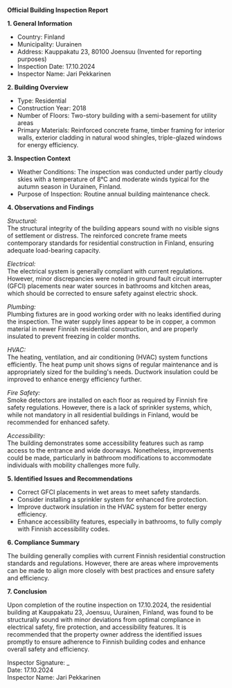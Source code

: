 **Official Building Inspection Report**

**1. General Information**

- Country: Finland
- Municipality: Uurainen
- Address: Kauppakatu 23, 80100 Joensuu (Invented for reporting purposes)
- Inspection Date: 17.10.2024
- Inspector Name: Jari Pekkarinen

**2. Building Overview**

- Type: Residential
- Construction Year: 2018
- Number of Floors: Two-story building with a semi-basement for utility areas
- Primary Materials: Reinforced concrete frame, timber framing for interior walls, exterior cladding in natural wood shingles, triple-glazed windows for energy efficiency.

**3. Inspection Context**

- Weather Conditions: The inspection was conducted under partly cloudy skies with a temperature of 8°C and moderate winds typical for the autumn season in Uurainen, Finland.
- Purpose of Inspection: Routine annual building maintenance check.

**4. Observations and Findings**

*Structural:*  
The structural integrity of the building appears sound with no visible signs of settlement or distress. The reinforced concrete frame meets contemporary standards for residential construction in Finland, ensuring adequate load-bearing capacity.

*Electrical:*  
The electrical system is generally compliant with current regulations. However, minor discrepancies were noted in ground fault circuit interrupter (GFCI) placements near water sources in bathrooms and kitchen areas, which should be corrected to ensure safety against electric shock.

*Plumbing:*  
Plumbing fixtures are in good working order with no leaks identified during the inspection. The water supply lines appear to be in copper, a common material in newer Finnish residential construction, and are properly insulated to prevent freezing in colder months.

*HVAC:*  
The heating, ventilation, and air conditioning (HVAC) system functions efficiently. The heat pump unit shows signs of regular maintenance and is appropriately sized for the building's needs. Ductwork insulation could be improved to enhance energy efficiency further.

*Fire Safety:*  
Smoke detectors are installed on each floor as required by Finnish fire safety regulations. However, there is a lack of sprinkler systems, which, while not mandatory in all residential buildings in Finland, would be recommended for enhanced safety.

*Accessibility:*  
The building demonstrates some accessibility features such as ramp access to the entrance and wide doorways. Nonetheless, improvements could be made, particularly in bathroom modifications to accommodate individuals with mobility challenges more fully.

**5. Identified Issues and Recommendations**

- Correct GFCI placements in wet areas to meet safety standards.
- Consider installing a sprinkler system for enhanced fire protection.
- Improve ductwork insulation in the HVAC system for better energy efficiency.
- Enhance accessibility features, especially in bathrooms, to fully comply with Finnish accessibility codes.

**6. Compliance Summary**

The building generally complies with current Finnish residential construction standards and regulations. However, there are areas where improvements can be made to align more closely with best practices and ensure safety and efficiency.

**7. Conclusion**

Upon completion of the routine inspection on 17.10.2024, the residential building at Kauppakatu 23, Joensuu, Uurainen, Finland, was found to be structurally sound with minor deviations from optimal compliance in electrical safety, fire protection, and accessibility features. It is recommended that the property owner address the identified issues promptly to ensure adherence to Finnish building codes and enhance overall safety and efficiency.

Inspector Signature: _  
Date: 17.10.2024  
Inspector Name: Jari Pekkarinen